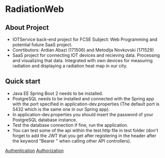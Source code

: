 # RadiationWeb

## About Project

- IOTService back-end project for FCSE Subject: Web Programming and potential future SaaS project.
- Conrtibutors: 
  Ardian Abazi (171506) and Metodija Novkovski (171529)
- SaaS project for connecting IOT devices and recieving data. Processing and visualizing that data. Integrated with own devices for measuring radiation and displaying a radiation heat map in our city.

## Quick start

- Java EE Spring Boot 2 needs to be installed.
- PostgreSQL needs to be installed and connected with the Spring app with the port specified in application-dev.properties (The default port is 5432 which is the same one in our Spring app).
- In application-dev.properties you should insert the password of your PostgreSQL database instance.
- Test the database connection if fine, run the application.
- You can test some of the api within the test.http file in test folder (don't forget to add the JWT that you get after registering in the header after the keyword "Bearer " when calling other API controllers).

[Authentication](https://www.javainuse.com/spring/boot-jwt)
[Authorization](https://www.baeldung.com/spring-security-method-security)
